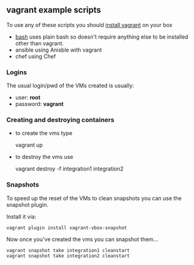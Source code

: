 ## vagrant example scripts

To use any of these scripts you should [install vagrant](http://www.vagrantup.com/downloads.html) on your box

* [bash](bash/Vagrantfile) uses plain bash so doesn't require anything else to be installed other than vagrant.
* ansible using Anisble with vagrant
* chef using Chef

### Logins

The usual login/pwd of the VMs created is usually:

* user: **root**
* password: **vagrant**

### Creating and destroying containers

* to create the vms type

    vagrant up
    
* to destroy the vms use

    vagrant destroy -f integration1 integration2 
        
### Snapshots

To speed up the reset of the VMs to clean snapshots you can use the snapshot plugin.

Install it via:

    vagrant plugin install vagrant-vbox-snapshot

Now once you've created the vms you can snapshot them...

    vagrant snapshot take integration1 cleanstart
    vagrant snapshot take integration2 cleanstart
